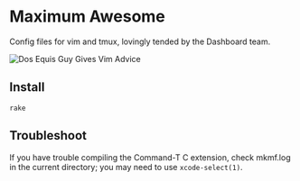 Maximum Awesome
===============

Config files for vim and tmux, lovingly tended by the Dashboard team.

![Dos Equis Guy Gives Vim Advice](https://git.squareup.com/square/maximum-awesome/raw/master/dos-equis-vim.jpg)

Install
-------

    rake

Troubleshoot
------------

If you have trouble compiling the Command-T C extension, check mkmf.log in the
current directory; you may need to use `xcode-select(1)`.

